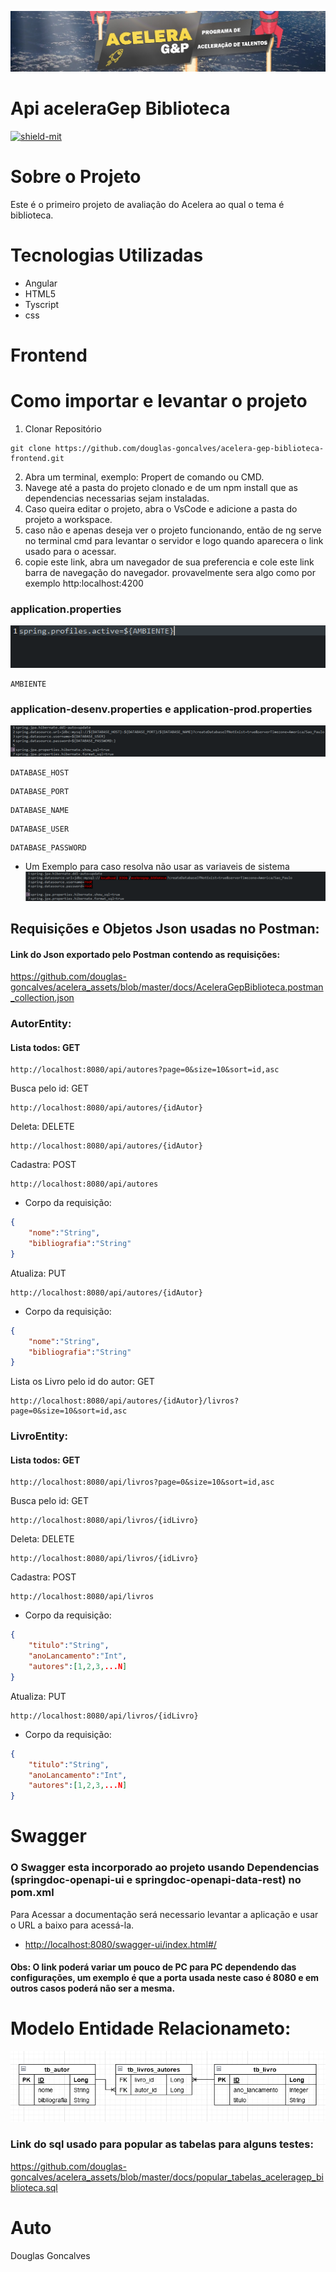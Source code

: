 ![Logo](https://github.com/douglas-goncalves/acelera_assets/blob/master/logo.jpeg)
# Api aceleraGep Biblioteca
[![shield-mit](https://img.shields.io/badge/license-MIT-green)](https://github.com/douglas-goncalves/acelera_assets/blob/master/docs/LICENCE)
# Sobre o Projeto
Este é o primeiro projeto de avaliação do Acelera ao qual o tema é biblioteca.

# Tecnologias Utilizadas
- Angular
- HTML5
- Tyscript
- css

# Frontend

# Como importar e levantar o projeto

 1. Clonar Repositório
```Banch
git clone https://github.com/douglas-goncalves/acelera-gep-biblioteca-frontend.git
```
 2. Abra um terminal, exemplo: Propert de comando ou CMD.
 3. Navege até a pasta do projeto clonado e de um npm install que as dependencias necessarias sejam instaladas.
 4. Caso queira editar o projeto, abra o VsCode e adicione a pasta do projeto a workspace.
 5. caso não e apenas deseja ver o projeto funcionando, então de ng serve no terminal cmd para levantar o servidor e logo quando
 aparecera o link usado para o acessar.
 6. copie este link, abra um navegador de sua preferencia e cole este link barra de navegação do navegador.
 provavelmente sera algo como por exemplo http:localhost:4200
 
 
 ### application.properties
 ![application_properties1](https://github.com/douglas-goncalves/acelera_assets/blob/master/application-properties.png)
  ```Banch
  AMBIENTE
  ```
 ### application-desenv.properties e application-prod.properties 
 ![application_properties1](https://github.com/douglas-goncalves/acelera_assets/blob/master/application-desenv-properties.png)
  ```Banch
  DATABASE_HOST
  ```
  ```Banch
  DATABASE_PORT
  ```
  ```Banch
  DATABASE_NAME
  ```
  ```Banch
  DATABASE_USER
  ```
  ```Banch
  DATABASE_PASSWORD 
  ```

   - Um Exemplo para caso resolva não usar as variaveis de sistema
 ![application_properties2](https://github.com/douglas-goncalves/acelera_assets/blob/master/application-desenv-properties_exemplo.png)
  
 ## Requisições e Objetos Json usadas no Postman:
 
 #### Link do Json exportado pelo Postman contendo as requisições:
 <https://github.com/douglas-goncalves/acelera_assets/blob/master/docs/AceleraGepBiblioteca.postman_collection.json>
  
### AutorEntity:
#### Lista todos: GET
 ```Banch
http://localhost:8080/api/autores?page=0&size=10&sort=id,asc
```
Busca pelo id: GET
 ```Banch
http://localhost:8080/api/autores/{idAutor}
```
Deleta: DELETE
 ```Banch
http://localhost:8080/api/autores/{idAutor}
```
Cadastra: POST
 ```Banch
http://localhost:8080/api/autores
```
- Corpo da requisição:
~~~json
{
	"nome":"String",
	"bibliografia":"String"
}
~~~

Atualiza: PUT
 ```Banch
http://localhost:8080/api/autores/{idAutor}
```
- Corpo da requisição:
~~~json
{
	"nome":"String",
	"bibliografia":"String"
}
~~~

Lista os Livro pelo id do autor: GET
 ```Banch
http://localhost:8080/api/autores/{idAutor}/livros?page=0&size=10&sort=id,asc
```
### LivroEntity:
#### Lista todos: GET
 ```Banch
http://localhost:8080/api/livros?page=0&size=10&sort=id,asc
```
Busca pelo id: GET
 ```Banch
http://localhost:8080/api/livros/{idLivro}
```
Deleta: DELETE
 ```Banch
http://localhost:8080/api/livros/{idLivro}
```
Cadastra: POST
 ```Banch
http://localhost:8080/api/livros
```
- Corpo da requisição: 
~~~json
{
	"titulo":"String",
	"anoLancamento":"Int",
	"autores":[1,2,3,...N]
}
~~~
Atualiza: PUT
 ```Banch
http://localhost:8080/api/livros/{idLivro}
```
- Corpo da requisição:
~~~json
{
	"titulo":"String",
	"anoLancamento":"Int",
	"autores":[1,2,3,...N]
}
~~~
# Swagger
### O Swagger esta incorporado ao projeto usando Dependencias (**springdoc-openapi-ui** e **springdoc-openapi-data-rest**) no pom.xml
Para Acessar a documentação será necessario levantar a aplicação e usar o URL a baixo para acessá-la.
- <http://localhost:8080/swagger-ui/index.html#/>
#### Obs: O link poderá variar um pouco de PC para PC dependendo das configurações, um exemplo é que a porta usada neste caso é 8080 e em outros casos poderá não ser a  mesma.




# Modelo Entidade Relacionameto:
![mer](https://github.com/douglas-goncalves/acelera_assets/blob/master/mer.png)

### Link do sql usado para popular as tabelas para alguns testes:
<https://github.com/douglas-goncalves/acelera_assets/blob/master/docs/popular_tabelas_aceleragep_biblioteca.sql>


# Auto
Douglas Goncalves
